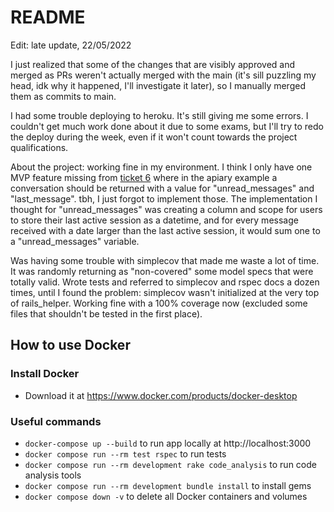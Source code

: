 # README

Edit:
late update, 22/05/2022

I just realized that some of the changes that are visibly approved and merged as PRs weren't actually merged with the main (it's sill puzzling my head, idk why it happened, I'll investigate it later), so I manually merged them as commits to main.


I had some trouble deploying to heroku. It's still giving me some errors. I couldn't get much work done about it due to some exams, but I'll try to redo the deploy during the week, even if it won't count towards the project qualifications.



About the project: working fine in my environment. I think I only have one MVP feature missing from [ticket 6](https://trello.com/c/biTQls7h/26-rslc-6-as-a-user-i-should-be-able-to-see-all-my-conversations) where in the apiary example a conversation should be returned with a value for "unread_messages" and "last_message". tbh, I just forgot to implement those. The implementation I thought for "unread_messages" was creating a column and scope for users to store their last active session as a datetime, and for every message received with a date larger than the last active session, it would sum one to a "unread_messages" variable.



Was having some trouble with simplecov that made me waste a lot of time. It was randomly returning as "non-covered" some model specs that were totally valid. Wrote tests and referred to simplecov and rspec docs a dozen times, until I found the problem: simplecov wasn't initialized at the very top of rails_helper. Working fine with a 100% coverage now (excluded some files that shouldn't be tested in the first place).


## How to use Docker

### Install Docker
- Download it at https://www.docker.com/products/docker-desktop

### Useful commands

- `docker-compose up --build` to run app locally at http://localhost:3000
- `docker compose run --rm test rspec` to run tests
- `docker compose run --rm development rake code_analysis` to run code analysis tools
- `docker compose run --rm development bundle install` to install gems
- `docker compose down -v` to delete all Docker containers and volumes
